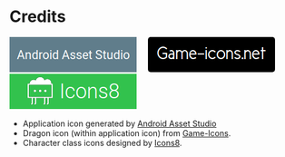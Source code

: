 # Credits

[![Android Asset Studio Logo](./docs/credits/logos/android-asset-studio.png)](https://romannurik.github.io/AndroidAssetStudio/) &nbsp;&nbsp;&nbsp; [![Game Icons Logo](./docs/credits/logos/game-icons.png)](http://game-icons.net/lorc/originals/dragon-head.html) &nbsp;&nbsp;&nbsp; [![Icons8 Logo](./docs/credits/logos/icons8.png)](https://icons8.com)

- Application icon generated by [Android Asset Studio](https://romannurik.github.io/AndroidAssetStudio/)
- Dragon icon (within application icon) from [Game-Icons](http://game-icons.net/lorc/originals/dragon-head.html).
- Character class icons designed by [Icons8](https://icons8.com).
